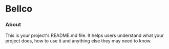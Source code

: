 Bellco
======

### About

This is your project's README.md file. It helps users understand what your
project does, how to use it and anything else they may need to know.